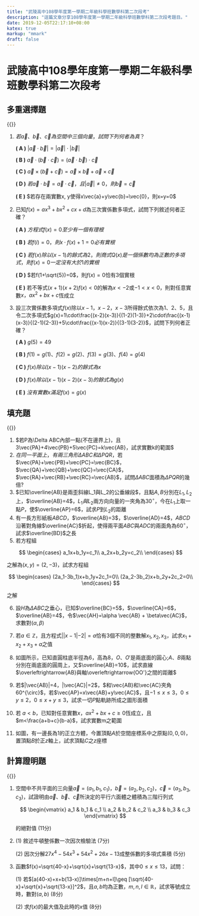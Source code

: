 ```yaml
---
title: "武陵高中108學年度第一學期二年級科學班數學科第二次段考"
description: "這篇文章分享108學年度第一學期二年級科學班數學科第二次段考題目。"
date: 2019-12-05T22:17:10+08:00
katex: true
markup: "mmark"
draft: false
---
```


# 武陵高中108學年度第一學期二年級科學班數學科第二次段考
## 多重選擇題

{{<callout text="每題11分，答錯1選項得6分，錯2選項得2分，錯3選項(含)以上得0分，共33分">}}

1. $若\vec{a}、\vec{b}、\vec{c}為空間中三個向量，試問下列何者為真？$

    **( A )** $|\vec{a} \cdot \vec{b}| = |\vec{a}| \cdot |\vec{b}|$

    **( B )** $\vec{a} \cdot (\vec{b} \cdot \vec{c}) = (\vec{a} \cdot \vec{b})\cdot\vec{c}$

    **( C )**  $\vec{a}\times(\vec{b}+\vec{c})=\vec{a}\times\vec{b}+\vec{a}\times\vec{c}$

    **( D )** $若 \vec{a}\cdot\vec{b} = \vec{a}\cdot\vec{c}，且|\vec{a}|\neq0，則\vec{b}=\vec{c}$

    **( E )** $若存在兩實數x, y使得x\vec{a}+y\vec{b}=\vec{0}，則x=y=0$

2. 已知$f(x)= ax^3  + bx^2 + cx + d$為三次實係數多項式，試問下列敘述何者正確？

    **( A )** $方程式f(x)=0至少有一個有理根$

    **( B )** $若f(i)=0，則x\cdot f(x)+1=0必有實根$

    **( C )** $若f(x)除以(x-1)的餘式為2$，$則商式Q(x)是一個係數均為正數的多項式，則f(x)=0一定沒有大於1的實根$

    **( D )** $若f(1+\sqrt{5})=0$，則$f(x)=0$恰有3個實根

    **( E )** 若不等式$(x+1)(x+2)f(x)<0$的解為$x<-2$或$-1<x<0$，則對任意實數$x，ax^2+bx+c$恆成立

3. 設三次實係數多項式$f(x)$除以$x-1，x-2，x-3$所得餘式依次為$1、2、5$，且令二次多項式$g(x)=1\cdot\frac{(x-2)(x-3)}{(1-2)(1-3)}+2\cdot\frac{(x-1)(x-3)}{(2-1)(2-3)}+5\cdot\frac{(x-1)(x-2)}{(3-1)(3-2)}$，試問下列何者正確？

    **( A )** $g(5)=49$

    **( B )** $f(1)=g(1)$、$f(2)=g(2)$、$f(3)=g(3)$、$f(4)=g(4)$

    **( C )** $f(x)除以(x-1)(x-2)的餘式為x$

    **( D )** $f(x)除以(x-1)(x-2)(x-3)的餘式為g(x)$

    **( E )** $沒有實數x滿足f(x)=g(x)$
    
## 填充題
{{<callout text="11格，每格8分，共88分">}}


1. $若P為\Delta ABC內部一點(不在邊界上)，且3\vec{PA}+4\vec{PB}+5\vec{PC}=k\vec{AB}，試求實數k的範圍$
2. $在同一平面上，有兩三角形\Delta ABC和\Delta PQR$，若$\vec{PA}+\vec{PB}+\vec{PC}=\vec{BC}$，$\vec{QA}+\vec{QB}+\vec{QC}=\vec{CA}$，$\vec{RA}+\vec{RB}+\vec{RC}=\vec{AB}$，試問$\Delta ABC$面積為$\Delta PQR$的幾倍?
3. $已知\overline{AB}是兩歪斜線L_1與L_2的公垂線段$，且點$A, B$分別在$L_1, L_2$上，$\overline{AB}=4$，$L_1與L_2$兩方向向量的一夾角為$30^\circ$，今在$L_1$上取一點$P$，使$\overline{AP}=6$，試求$P$到$L_2$的距離
4. 有一長方形紙板$ABCD$，$\overline{AB}=3$，$\overline{AD}=4$，$ABCD$沿著對角線$\overline{AC}$折起，使得兩平面$ABC$與$ADC$的兩面角為$60^\circ$，試求$\overline{BD}$之長
5. 若方程組

$$
\begin{cases}
a_1x+b_1y=c_1\\
a_2x+b_2y=c_2\\
\end{cases}
$$

之解為$(x,y)=(2,-3)$，試求方程組

$$
\begin{cases}
(2a_1-3b_1)x+b_1y+2c_1=0\\
(2a_2-3b_2)x+b_2y+2c_2=0\\
\end{cases}
$$

之解

6. 設$H$為$\Delta ABC$之垂心，已知$\overline{BC}=5$，$\overline{CA}=6$，$\overline{AB}=4$，令$\vec{AH}=\alpha \vec{AB} + \beta\vec{AC}$，求數對$(\alpha, \beta)$

7. 若$a\in \mathbb{Z}$，且方程式$||x-1|-2|=a$恰有3個不同的整數解$x_1, x_2, x_3$，試求$x_1+x_2+x_3+a$之值

8. 如圖所示，已知直圓柱底半徑為$6$，高為$8$，$O、O'$是兩底面的圓心;$A、B$兩點分別在兩底面的圓周上，又$\overline{AB}=10$，試求直線$\overleftrightarrow{AB}與軸\overleftrightarrow{OO'}之間的距離$

9. 若$|\vec{AB}|=4，|\vec{AC}|=2$，$和\vec{AB}和\vec{AC}夾角60^{\circ}$，若$\vec{AP}=x\vec{AB}+y\vec{AC}$，且$-1\leq x \leq 3$，$0 \leq y \leq 2$，$0 \leq x+y \leq 3$，試求一切$P$點軌跡所成之圖形面積

10. 若 $a<b$，已知對任意實數$x$，$ax^2+bx+c \geq 0$恆成立，且$m<\frac{a+b+c}{b-a}$，試求實數m之範圍

11. 如圖，有一邊長為$1$的正立方體，今置頂點$A$於空間座標系中之原點$(0,0,0)$，置頂點$B$於正$z$軸上，試求頂點$C$之$z$座標

## 計算證明題
{{<callout text="共39分">}}

1. 空間中不共平面的三向量$\vec{a}=(a_1,b_1,c_1)$，$\vec{b}=(a_2,b_2,c_2)$，$\vec{c}=(a_3,b_3,c_3)$，試證明由$\vec{a}$、$\vec{b}$、$\vec{c}$所決定的平行六面體之體積為三階行列式

    $$
    \begin{vmatrix}
    a_1 & b_1 & c_1  \\ 
    a_2 & b_2 & c_2  \\ 
    a_3 & b_3 & c_3  
    \end{vmatrix}
    $$

    的絕對值 (11分)

2. 
    (1) 敘述牛頓整係數一次因次檢驗法 (7分)

    (2) 因次分解$27x^4 - 54x^3 + 54x^2 + 26x - 13$成整係數的多項式乘積 (5分)

3. 函數$f(x)=\sqrt{40-x}+\sqrt{x}+\sqrt{13-x}$，其中$0 \leq x \leq 13$，試問：

    (1) 若$[a(40-x)+x+b(13-x)]\times[m+n+l]\geq [\sqrt{40-x}+\sqrt{x}+\sqrt{13-x}]^2$，且$a, b$均為正數，$m,n,l \in \mathbb{R}$，試求等號成立時，數對$(a,b)$ (8分)

    (2) 求$f(x)$的最大值及此時的$x$值 (8分)

